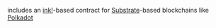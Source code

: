 includes an [ink!](https://use.ink/)-based contract for [Substrate](https://substrate.io/)-based blockchains like [Polkadot](https://www.polkadot.network/)